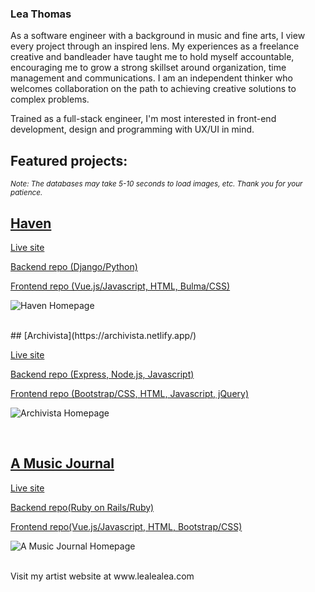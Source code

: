 ### Lea Thomas 

As a software engineer with a background in music and fine arts, I view every project through an inspired lens. My experiences as a freelance creative and bandleader have taught me to hold myself accountable, encouraging me to grow a strong skillset around organization, time management and communications. I am an independent thinker who welcomes collaboration on the path to achieving creative solutions to complex problems.

Trained as a full-stack engineer, I'm most interested in front-end development, design and programming with UX/UI in mind. 


## Featured projects: 

<sub> _Note: The databases may take 5-10 seconds to load images, etc. Thank you for your patience._ </sub>
 <br>

## [Haven](https://haven-homes.netlify.app/#/)

[Live site](https://haven-homes.netlify.app/#/)

[Backend repo (Django/Python)](https://github.com/infiniteloom/project4-backend)

[Frontend repo (Vue.js/Javascript, HTML, Bulma/CSS)](https://github.com/infiniteloom/project4-frontend)

![Haven Homepage](https://res.cloudinary.com/infiniteloom/image/upload/v1601322175/Unit%2004%20-%20Project%20-%20Haven/Haven_Live_Site_Homepage.png)




<br> 
## [Archivista](https://archivista.netlify.app/)

[Live site](https://archivista.netlify.app/)

[Backend repo (Express, Node.js, Javascript)](https://github.com/infiniteloom/Project-2-Backend)

[Frontend repo (Bootstrap/CSS, HTML, Javascript, jQuery)](https://github.com/infiniteloom/Project-2-Frontend)

![Archivista Homepage](https://res.cloudinary.com/infiniteloom/image/upload/v1601322245/Unit%2002%20-%20Project%20/Archivista_Homepage_c4prbk.png)

<br>


## [A Music Journal](https://a-music-journal.netlify.app/)

[Live site](https://a-music-journal.netlify.app)

[Backend repo(Ruby on Rails/Ruby)](https://github.com/infiniteloom/project-3-backend)

[Frontend repo(Vue.js/Javascript, HTML, Bootstrap/CSS)](https://github.com/infiniteloom/project-3-frontend)

![A Music Journal Homepage](https://res.cloudinary.com/infiniteloom/image/upload/v1601322474/Unit%2003%20-%20Project/Music_journal_Live_Site_home_gw3pox.png)

<br>
Visit my artist website at www.lealealea.com




